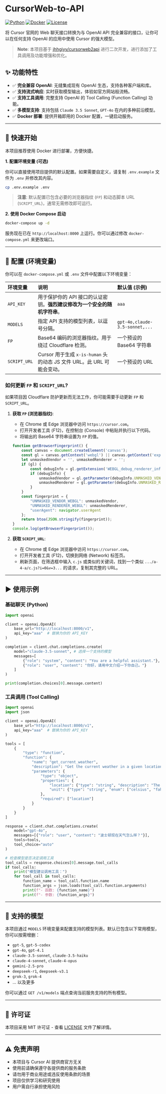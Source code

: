 ﻿# CursorWeb-to-API

[![Python](https://img.shields.io/badge/Python-3.12%2B-blue)](https://www.python.org/)
[![Docker](https://img.shields.io/badge/Docker-Ready-blue)](https://www.docker.com/)
[![License](https://img.shields.io/badge/License-MIT-green)](./LICENSE)

将 Cursor 官网的 Web 聊天接口转换为与 OpenAI API 完全兼容的接口，让你可以在任何支持 OpenAI 的应用中使用 Cursor 的强大模型。

> **Note**: 本项目基于 [jhhgiyv/cursorweb2api](https://github.com/jhhgiyv/cursorweb2api) 进行二次开发，进行添加了工具调用及功能增强和优化。

## ✨ 功能特性

- ✅ **完全兼容 OpenAI**: 无缝集成现有 OpenAI 生态，支持各种客户端和库。
- ✅ **支持流式响应**: 实时获取模型输出，体验如官方网站般流畅。
- ✅ **支持工具调用**: 完整支持 OpenAI 的 Tool Calling (Function Calling) 功能。
- ✅ **多模型支持**: 支持包括 `Claude 3.5 Sonnet`, `GPT-4o` 在内的多种前沿模型。
- ✅ **Docker 部署**: 提供开箱即用的 Docker 配置，一键启动服务。

---

## 🚀 快速开始

本项目推荐使用 Docker 进行部署，方便快捷。

**1. 配置环境变量 (可选)**

你可以直接使用项目提供的默认配置。如果需要自定义，请复制 `.env.example` 文件为 `.env` 并修改其内容。

```bash
cp .env.example .env
```
> **注意**: 默认配置已包含必要的浏览器指纹 (`FP`) 和动态脚本 URL (`SCRIPT_URL`)，通常无需修改即可运行。

**2. 使用 Docker Compose 启动**

```bash
docker-compose up -d
```

服务现在已在 `http://localhost:8000` 上运行。你可以通过修改 `docker-compose.yml` 来更改端口。

---

## 🔧 配置 (环境变量)

你可以在 `docker-compose.yml` 或 `.env` 文件中配置以下环境变量：

| 环境变量 | 说明 | 默认值 (示例) |
| :--- | :--- | :--- |
| `API_KEY` | 用于保护你的 API 接口的认证密钥。**强烈建议修改为一个安全的随机字符串**。 | `aaa` |
| `MODELS` | 指定 API 支持的模型列表，以逗号分隔。 | `gpt-4o,claude-3.5-sonnet,...` |
| `FP` | Base64 编码的浏览器指纹。用于绕过 Cloudflare 检测。 | 一个预设的 Base64 字符串 |
| `SCRIPT_URL`| Cursor 用于生成 `x-is-human` 头的动态 JS 文件 URL。此 URL 可能会变动。| 一个预设的 URL |

### 如何更新 `FP` 和 `SCRIPT_URL`?

如果项目因 Cloudflare 防护更新而无法工作，你可能需要手动更新 `FP` 和 `SCRIPT_URL`。

1.  **获取 `FP` (浏览器指纹)**:
    *   在 Chrome 或 Edge 浏览器中访问 `https://cursor.com`。
    *   打开开发者工具 (F12)，在控制台 (Console) 中粘贴并执行以下代码。
    *   将输出的 Base64 字符串设置为 `FP` 的值。

    ```javascript
    function getBrowserFingerprint() {
        const canvas = document.createElement('canvas');
        const gl = canvas.getContext('webgl') || canvas.getContext('experimental-webgl');
        let unmaskedVendor = '', unmaskedRenderer = '';
        if (gl) {
            const debugInfo = gl.getExtension('WEBGL_debug_renderer_info');
            if (debugInfo) {
                unmaskedVendor = gl.getParameter(debugInfo.UNMASKED_VENDOR_WEBGL) || '';
                unmaskedRenderer = gl.getParameter(debugInfo.UNMASKED_RENDERER_WEBGL) || '';
            }
        }
        const fingerprint = {
            "UNMASKED_VENDOR_WEBGL": unmaskedVendor,
            "UNMASKED_RENDERER_WEBGL": unmaskedRenderer,
            "userAgent": navigator.userAgent
        };
        return btoa(JSON.stringify(fingerprint));
    }
    console.log(getBrowserFingerprint());
    ```

2.  **获取 `SCRIPT_URL`**:
    *   在 Chrome 或 Edge 浏览器中访问 `https://cursor.com`。
    *   打开开发者工具 (F12)，切换到网络 (Network) 标签页。
    *   刷新页面，在筛选框中输入 `c.js` 或类似的关键词，找到一个类似 `.../a-4-a/c.js?i=0&v=3...` 的请求，复制其完整的 URL。

---

## ▶️ 使用示例

### 基础聊天 (Python)

```python
import openai

client = openai.OpenAI(
    base_url="http://localhost:8000/v1",
    api_key="aaa"  # 替换为你的 API_KEY
)

completion = client.chat.completions.create(
    model="claude-3.5-sonnet", # 选择一个支持的模型
    messages=[
        {"role": "system", "content": "You are a helpful assistant."},
        {"role": "user", "content": "你好，请用中文介绍一下你自己。"}
    ]
)

print(completion.choices[0].message.content)
```

### 工具调用 (Tool Calling)

```python
import openai
import json

client = openai.OpenAI(
    base_url="http://localhost:8000/v1",
    api_key="aaa"  # 替换为你的 API_KEY
)

tools = [
    {
        "type": "function",
        "function": {
            "name": "get_current_weather",
            "description": "Get the current weather in a given location",
            "parameters": {
                "type": "object",
                "properties": {
                    "location": {"type": "string", "description": "The city and state, e.g. San Francisco, CA"},
                    "unit": {"type": "string", "enum": ["celsius", "fahrenheit"]}
                },
                "required": ["location"]
            }
        }
    }
]

response = client.chat.completions.create(
    model="gpt-4o",
    messages=[{"role": "user", "content": "波士顿现在天气怎么样？"}],
    tools=tools,
    tool_choice="auto"
)

# 检查模型是否决定调用工具
tool_calls = response.choices[0].message.tool_calls
if tool_calls:
    print("模型建议调用工具：")
    for tool_call in tool_calls:
        function_name = tool_call.function.name
        function_args = json.loads(tool_call.function.arguments)
        print(f"- 函数: {function_name}")
        print(f"- 参数: {function_args}")
```

---

## 🤖 支持的模型

本项目通过 `MODELS` 环境变量来配置支持的模型列表。默认已包含以下常用模型，你可以按需增删：

- `gpt-5`, `gpt-5-codex`
- `gpt-4o`, `gpt-4.1`
- `claude-3.5-sonnet`, `claude-3.5-haiku`
- `claude-4-sonnet`, `claude-4-opus`
- `gemini-2.5-pro`
- `deepseek-r1`, `deepseek-v3.1`
- `grok-3`, `grok-4`
- ... 以及更多

你可以通过 `GET /v1/models` 端点查询当前服务支持的所有模型。

---

## 📄 许可证

本项目采用 MIT 许可证 - 查看 [LICENSE](./LICENSE) 文件了解详情。

---

## ⚠️ 免责声明

- 本项目与 Cursor AI 提供商官方无关
- 使用前请确保遵守各提供商的服务条款
- 请勿用于商业用途或违反使用条款的场景
- 项目仅供学习和研究使用
- 用户需自行承担使用风险